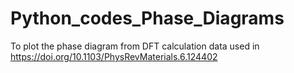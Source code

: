 # Python_codes_Phase_Diagrams
To plot the phase diagram from DFT calculation data used in 
https://doi.org/10.1103/PhysRevMaterials.6.124402
